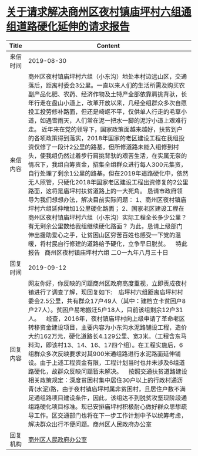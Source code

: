 # <a href="http://www.shangluo.gov.cn/zmhd/ldxxxx.jsp?urltype=leadermail.LeaderMailContentUrl&wbtreeid=1112&leadermailid=5426">关于请求解决商州区夜村镇庙坪村六组通组道路硬化延伸的请求报告</a>
|Title|Content|
|:---:|---|
|来信时间|2019-08-30|
|来信内容|商州区夜村镇庙坪村六组（小东沟）地处本村边远山区，交通落后，距离村委会3公里。一直以来人们的生活所需及购买农副产品化肥、农药、经济作物及土特产全部依靠肩挑背驮，长年行走在盘山小道上，改革开放以来，几经全组群众多次自愿投工投劳修补路面，但还是崎岖不平，仅供单人行走的毛草小道，如遇雪雨天，人们常在泥一把水一脚的泥泞小道上艰难行走。 近年来在党的领导下，国家政策面越来越好，扶贫到户的各项政策得到落实，2018年国家的老区建设工程在我组投资仅修了一段计2公里的路基，但所修道路未能入组修到村头，使我组仍然过着步行肩挑背驮的艰苦生活，在实属无奈的情况下，我组自筹资金，招集全组群众进行每人300元集资，自行处理了剩余1公里的路基。但在2019年道路硬化中，依然无人照管，只硬化2018年国家老区建设工程出资修复的2公里路面，这将是庙坪村扶贫道路上的一大死角。 恳请市政府领导为我们想想办法，解决目前实际问题： 1、商州区夜村镇庙坪村六组延伸增加1公里硬化路面； 2、国家老区建设工程在商州区夜村镇庙坪村六组（小东沟）实际工程全长多少公里？有无剩余公里数给我组继续硬化路面？ 为此，恳请上级部门伸出援助爱心之手，让贫困山区穷苦百姓也感受一下党的温暖，将村民自行修建的道路给予硬化，立争早日脱贫。    特此报告   商州区夜村镇庙坪村六组 二O一九年八月三十日|
|回复时间|2019-09-12|
|回复内容|网友你好，你反映的问题商州区政府高度重视，立即责成夜村镇进行了调查了解，现回复如下:    庙坪村六组距离庙坪村村委会2.5公里，共有群众17户49人（其中：建档立卡贫困户8户27人）。贫困户易地搬迁5户18人，目前该组剩余12户31人。    经查，2016年，夜村镇庙坪村向上级申请了革命老区转移资金建设项目，主要内容为小东沟水泥路铺设工程，造价大约162万元，硬化道路长4.129公里、宽3米。（工程含东马料沟，即该村13、14、16、17四个组）。在工程实施后，6组群众多次反映要求对其900米通组路进行水泥路面延伸铺设。由于上述工程资金有限，工程计划当时也并未涉及6组道路硬化，故群众反映问题暂未解决。    按照交通扶贫道路建设相关政策规定：深度贫困村集中居住30户以上的行政村通沥青(水泥)路，由于夜村镇庙坪村属非贫困村，且居住户数不满足通组路项目建设条件，因此，该组达不到脱贫攻坚现阶段通组路硬化项目标准。现已安排庙坪村积极耐心做好群众思想疏导工作。区交通部门也将在下一步工作计划中予以统筹考虑，解决群众出行不便问题。商州区人民政府办公室|
|回复机构|<a href="../../categories/agencies/商州区人民政府办公室.md">商州区人民政府办公室</a>|
